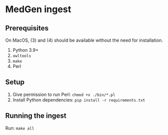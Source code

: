 # MedGen ingest

## Prerequisites
On MacOS, (3) and (4) should be available without the need for installation.
1. Python 3.9+
2. `owltools`
3. `make`
4. Perl

## Setup
1. Give permission to run Perl: `chmod +x ./bin/*.pl`
2. Install Python dependencies: `pip install -r requirements.txt`

## Running the ingest
Run: `make all`
